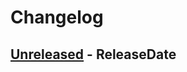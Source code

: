 # Changelog

<!-- next-header -->

## [Unreleased] - ReleaseDate

<!-- next-url -->

[unreleased]: https://github.com/mrvillage/pnwkit/compare/v0.1.17...HEAD
